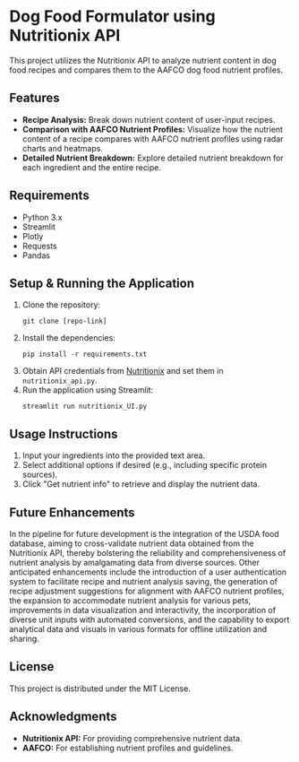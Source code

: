 
# Dog Food Formulator using Nutritionix API

This project utilizes the Nutritionix API to analyze nutrient content in dog food recipes and compares them to the AAFCO dog food nutrient profiles.

## Features

- **Recipe Analysis:** Break down nutrient content of user-input recipes.
- **Comparison with AAFCO Nutrient Profiles:** Visualize how the nutrient content of a recipe compares with AAFCO nutrient profiles using radar charts and heatmaps.
- **Detailed Nutrient Breakdown:** Explore detailed nutrient breakdown for each ingredient and the entire recipe.

## Requirements

- Python 3.x
- Streamlit
- Plotly
- Requests
- Pandas

## Setup & Running the Application

1. Clone the repository:
   ```shell
   git clone [repo-link]
   ```
2. Install the dependencies:
   ```shell
   pip install -r requirements.txt
   ```
3. Obtain API credentials from [Nutritionix](https://developer.nutritionix.com/) and set them in `nutritionix_api.py`.
4. Run the application using Streamlit:
   ```shell
   streamlit run nutritionix_UI.py
   ```

## Usage Instructions

1. Input your ingredients into the provided text area.
2. Select additional options if desired (e.g., including specific protein sources).
3. Click "Get nutrient info" to retrieve and display the nutrient data.

## Future Enhancements

In the pipeline for future development is the integration of the USDA food database, aiming to cross-validate nutrient data obtained from the Nutritionix API, thereby bolstering the reliability and comprehensiveness of nutrient analysis by amalgamating data from diverse sources. Other anticipated enhancements include the introduction of a user authentication system to facilitate recipe and nutrient analysis saving, the generation of recipe adjustment suggestions for alignment with AAFCO nutrient profiles, the expansion to accommodate nutrient analysis for various pets, improvements in data visualization and interactivity, the incorporation of diverse unit inputs with automated conversions, and the capability to export analytical data and visuals in various formats for offline utilization and sharing.


## License
This project is distributed under the MIT License. 

## Acknowledgments

- **Nutritionix API:** For providing comprehensive nutrient data.
- **AAFCO:** For establishing nutrient profiles and guidelines.
